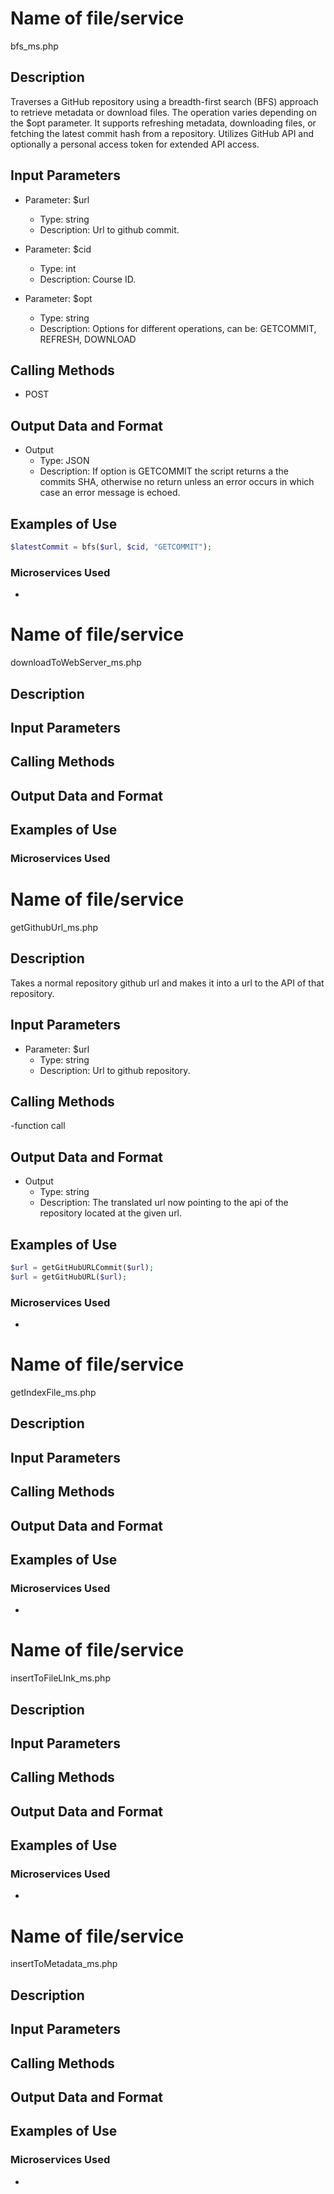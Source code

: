 # Name of file/service
bfs_ms.php
## Description
Traverses a GitHub repository using a breadth-first search (BFS) approach to retrieve metadata or download files. The operation varies depending on the $opt parameter. It supports refreshing metadata, downloading files, or fetching the latest commit hash from a repository. Utilizes GitHub API and optionally a personal access token for extended API access.

## Input Parameters
- Parameter: $url
   - Type: string
   - Description: Url to github commit.

- Parameter: $cid
   - Type: int
   - Description: Course ID.
   
- Parameter: $opt
   - Type: string
   - Description: Options for different operations, can be: GETCOMMIT, REFRESH, DOWNLOAD

## Calling Methods
- POST
## Output Data and Format
- Output
   - Type: JSON
   - Description: If option is GETCOMMIT the script returns a the commits SHA, otherwise no return unless an error occurs in which case an error message is echoed.

## Examples of Use

```php
$latestCommit = bfs($url, $cid, "GETCOMMIT");
```
### Microservices Used
-

# Name of file/service
downloadToWebServer_ms.php
## Description
## Input Parameters
## Calling Methods
## Output Data and Format
## Examples of Use
### Microservices Used

# Name of file/service
getGithubUrl_ms.php
## Description
Takes a normal repository github url and makes it into a url to the API of that repository.
## Input Parameters
- Parameter: $url
   - Type: string
   - Description: Url to github repository.

## Calling Methods
-function call
## Output Data and Format
- Output
   - Type: string
   - Description: The translated url now pointing to the api of the repository located at the given url.
## Examples of Use

```php
$url = getGitHubURLCommit($url);
$url = getGitHubURL($url);
```

### Microservices Used
-

# Name of file/service
getIndexFile_ms.php
## Description
## Input Parameters
## Calling Methods
## Output Data and Format
## Examples of Use
### Microservices Used
-

# Name of file/service
insertToFileLInk_ms.php
## Description
## Input Parameters
## Calling Methods
## Output Data and Format
## Examples of Use
### Microservices Used
-

# Name of file/service
insertToMetadata_ms.php
## Description
## Input Parameters
## Calling Methods
## Output Data and Format
## Examples of Use
### Microservices Used
-